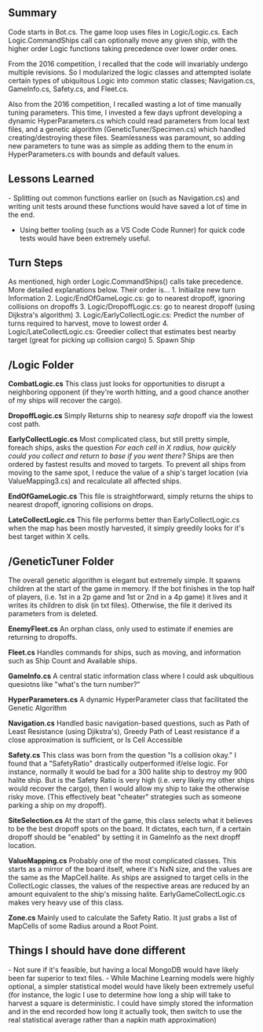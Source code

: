 <h2>Summary</h2>
Code starts in Bot.cs.  The game loop uses files in Logic/Logic.cs.  Each Logic.CommandShips call can optionally move any given ship, with the higher order Logic functions taking precedence over lower order ones.

From the 2016 competition, I recalled that the code will invariably undergo multiple revisions.  So I modularized the logic classes and attempted isolate certain types of ubiquitous Logic into common static classes; Navigation.cs, GameInfo.cs, Safety.cs, and Fleet.cs.

Also from the 2016 competition, I recalled wasting a lot of time manually tuning parameters. This time, I invested a few days upfront developing a dynamic HyperParameters.cs which could read parameters from local text files, and a genetic algorithm (GeneticTuner/Specimen.cs) which handled creating/destroying these files.  Seamlessness was paramount, so adding new parameters to tune was as simple as adding them to the enum in HyperParameters.cs with bounds and default values.


<h2>Lessons Learned</h2>
- Splitting out common functions earlier on (such as Navigation.cs) and writing unit tests around these functions would have saved a lot of time in the end.

- Using better tooling (such as a VS Code Code Runner) for quick code tests would have been extremely useful.


<h2>Turn Steps</h2>
As mentioned, high order Logic.CommandShips() calls take precedence. More detailed explanations below. Their order is...
1. Initiailze new turn Information
2. Logic/EndOfGameLogic.cs: go to nearest dropoff, ignoring collisions on dropoffs
3. Logic/DropoffLogic.cs: go to nearest dropoff (using Dijkstra's algorithm)
3. Logic/EarlyCollectLogic.cs: Predict the number of turns required to harvest, move to lowest order
4. Logic/LateCollectLogic.cs: Greedier collect that estimates best nearby target (great for picking up collision cargo)
5. Spawn Ship


<h2>/Logic Folder</h2>
<b>CombatLogic.cs</b>
This class just looks for opportunities to disrupt a neighboring opponent (if they're worth hitting, and a good chance another of my ships will recover the cargo).

<b>DropoffLogic.cs</b>
Simply Returns ship to nearesy *safe* dropoff via the lowest cost path.

<b>EarlyCollectLogic.cs</b>
Most complicated class, but still pretty simple, foreach ships, asks the question
<i>For each cell in X radius, how quickly could you collect and return to base if you went there?</i>
Ships are then ordered by fastest results and moved to targets.  To prevent all ships from moving to the same spot, I reduce the value of a ship's target location (via ValueMapping3.cs) and recalculate all affected ships.

<b>EndOfGameLogic.cs</b>
This file is straightforward, simply returns the ships to nearest dropoff, ignoring collisions on drops.

<b>LateCollectLogic.cs</b>
This file performs better than EarlyCollectLogic.cs when the map has been mostly harvested, it simply greedily looks for it's best target within X cells.

<h2>/GeneticTuner Folder</h2>
The overall genetic algorithm is elegant but extremely simple.  It spawns children at the start of the game in memory.  If the bot finishes in the top half of players, (i.e. 1st in a 2p game and 1st or 2nd in a 4p game) it lives and it writes its children to disk (in txt files).  Otherwise, the file it derived its parameters from is deleted.

<b>EnemyFleet.cs</b>
An orphan class, only used to estimate if enemies are returning to dropoffs.

<b>Fleet.cs</b>
Handles commands for ships, such as moving, and information such as Ship Count and Available ships.

<b>GameInfo.cs</b>
A central static information class where I could ask ubquitious quesiotns like "what's the turn number?"

<b>HyperParameters.cs</b>
A dynamic HyperParameter class that facilitated the Genetic Algorithm

<b>Navigation.cs</b>
Handled basic navigation-based questions, such as Path of Least Resistance (using Djikstra's), Greedy Path of Least resistance if a close approximation is sufficient, or Is Cell Accessible

<b>Safety.cs</b>
This class was born from the question "Is a collision okay."  I found that a "SafetyRatio" drastically outperformed if/else logic.  For instance, normally it would be bad for a 300 halite ship to destroy my 900 halite ship.  But is the Safety Ratio is very high (i.e. very likely my other ships would recover the cargo), then I would allow my ship to take the otherwise risky move.  (This effectively beat "cheater" strategies such as someone parking a ship on my dropoff).

<b>SiteSelection.cs</b>
At the start of the game, this class selects what it believes to be the best dropoff spots on the board.  It dictates, each turn, if a certain dropoff should be "enabled" by setting it in GameInfo as the next dropff location.

<b>ValueMapping.cs</b>
Probably one of the most complicated classes.  This starts as a mirror of the board itself, where it's NxN size, and the values are the same as the MapCell.halite.  As ships are assigned to target cells in the CollectLogic classes, the values of the respective areas are reduced by an amount equivalent to the ship's missing halite.  EarlyGameCollectLogic.cs makes very heavy use of this class.

<b>Zone.cs</b>
Mainly used to calculate the Safety Ratio.  It just grabs a list of MapCells of some Radius around a Root Point.


<h2>Things I should have done different</h2>
- Not sure if it's feasible, but having a local MongoDB would have likely been far superior to text files.
- While Machine Learning models were highly optional, a simpler statistical model would have likely been extremely useful (for instance, the logic I use to determine how long a ship will take to harvest a square is deterministic.  I could have simply stored the information and in the end recorded how long it actually took, then switch to use the real statistical average rather than a napkin math approximation)
